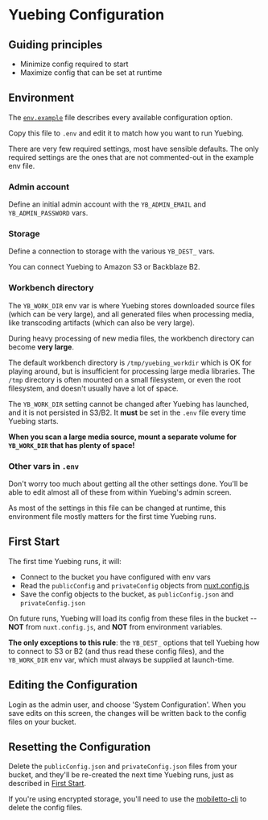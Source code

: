 Yuebing Configuration
=====================

## Guiding principles
* Minimize config required to start
* Maximize config that can be set at runtime

## Environment
The [`env.example`](../env.example) file describes every available configuration option.

Copy this file to `.env` and edit it to match how you want to run Yuebing.

There are very few required settings, most have sensible defaults. The only required settings are
the ones that are not commented-out in the example env file.

### Admin account
Define an initial admin account with the `YB_ADMIN_EMAIL` and `YB_ADMIN_PASSWORD` vars.

### Storage
Define a connection to storage with the various `YB_DEST_` vars.

You can connect Yuebing to Amazon S3 or Backblaze B2.

### Workbench directory
The `YB_WORK_DIR` env var is where Yuebing stores downloaded source files (which can be very large), and
all generated files when processing media, like transcoding artifacts (which can also be very large).

During heavy processing of new media files, the workbench directory can become **very large**.

The default workbench directory is `/tmp/yuebing_workdir` which is OK for playing around, but is insufficient for
processing large media libraries. The `/tmp` directory is often mounted on a small filesystem, or even
the root filesystem, and doesn't usually have a lot of space.

The `YB_WORK_DIR` setting cannot be changed after Yuebing has launched, and it is not
persisted in S3/B2. It **must** be set in the `.env` file every time Yuebing starts.

**When you scan a large media source, mount a separate volume for `YB_WORK_DIR` that has plenty of space!**

### Other vars in `.env`
Don't worry too much about getting all the other settings done. You'll be able to edit almost all of
these from within Yuebing's admin screen.

As most of the settings in this file can be changed at runtime, this environment file mostly matters
for the first time Yuebing runs.

## First Start
The first time Yuebing runs, it will:
 * Connect to the bucket you have configured with env vars
 * Read the `publicConfig` and `privateConfig` objects from [nuxt.config.js](../nuxt.config.js)
 * Save the config objects to the bucket, as `publicConfig.json` and `privateConfig.json`

On future runs, Yuebing will load its config from these files in the bucket -- **NOT** from `nuxt.config.js`, and
**NOT** from environment variables.

**The only exceptions to this rule**: the `YB_DEST_` options that tell Yuebing how to connect to S3 or B2
(and thus read these config files), and the `YB_WORK_DIR` env var, which must always be supplied at launch-time.

## Editing the Configuration
Login as the admin user, and choose 'System Configuration'. When you save edits on this screen, the changes
will be written back to the config files on your bucket.

## Resetting the Configuration
Delete the `publicConfig.json` and `privateConfig.json` files from your bucket, and they'll be re-created
the next time Yuebing runs, just as described in [First Start](#First-Start).

If you're using encrypted storage, you'll need to use the [mobiletto-cli](https://www.npmjs.com/package/mobiletto-cli)
to delete the config files.
